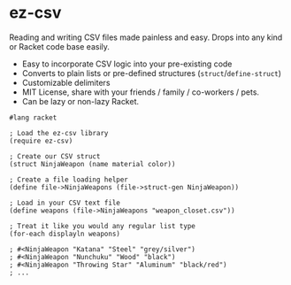 ez-csv
======

Reading and writing CSV files made painless and easy. Drops into any kind or Racket code base easily.

* Easy to incorporate CSV logic into your pre-existing code
* Converts to plain lists or pre-defined structures (`struct`/`define-struct`)
* Customizable delimiters
* MIT License, share with your friends / family / co-workers / pets.
* Can be lazy or non-lazy Racket.


```racket
#lang racket

; Load the ez-csv library
(require ez-csv)

; Create our CSV struct
(struct NinjaWeapon (name material color))

; Create a file loading helper
(define file->NinjaWeapons (file->struct-gen NinjaWeapon))

; Load in your CSV text file
(define weapons (file->NinjaWeapons "weapon_closet.csv"))

; Treat it like you would any regular list type
(for-each displayln weapons)

; #<NinjaWeapon "Katana" "Steel" "grey/silver")
; #<NinjaWeapon "Nunchuku" "Wood" "black")
; #<NinjaWeapon "Throwing Star" "Aluminum" "black/red")
; ...
```
